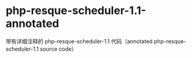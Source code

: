 # php-resque-scheduler-1.1-annotated
带有详细注释的 php-resque-scheduler-1.1 代码（annotated php-resque-scheduler-1.1 source code）
